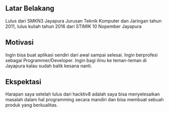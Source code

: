 [//]: # (Ceritakan sedikit tentang latar belakangmu seperti pendidikan terakhir atau pekerjaan sebelumnya)
## Latar Belakang
Lulus dari SMKN3 Jayapura Jurusan Teknik Komputer dan Jaringan tahun 2011, lulus kuliah tahun 2016 dari STIMIK 10 Nopember Jayapura

[//]: # (Motivasi apa yang mendorongmu untuk ikut program coding bootcamp di Hacktiv8?)
## Motivasi
Ingin bisa buat aplikasi sendiri dari awal sampai selesai. Ingin berprofesi sebagai Programmer/Developer. Ingin bagi ilmu ke teman-teman di Jayapura kalau sudah balik kesana nanti.

[//]: # (Beri tahu kami, apa yang ingin kamu dapatkan di Hacktiv8 dan apa yang ingin kamu capai setelah lulus dari sini?)
## Ekspektasi
Harapan saya setelah lulus dari hacktiv8 adalah saya bisa menyelesaikan masalah dalam hal programming secara mandiri dan bisa membuat sebuah produk yang berkualitas.

[//]: # (Apakah ada hal lain yang ingin disampaikan? Bila ada, kamu bebas untuk menuliskannya)
